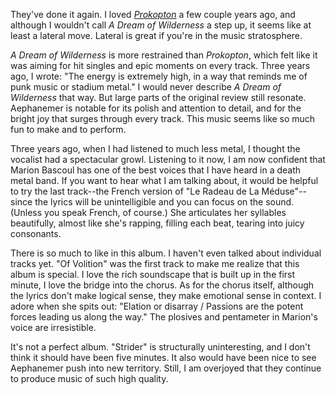 They've done it again. I loved [*Prokopton*](https://paulcarroll.site/music/music/81) a
few couple years ago, and although I wouldn't call *A Dream of Wilderness* a step up, it
seems like at least a lateral move. Lateral is great if you're
in the music stratosphere.

*A Dream of Wilderness* is more restrained than *Prokopton*, which felt like it
was aiming for hit singles and epic moments on every track. Three years ago, I wrote:
"The energy is extremely high, in a way that reminds me of punk music or stadium metal." I
would never describe *A Dream of Wilderness* that way. But large parts of the original
review still resonate. Aephanemer is notable for its polish and attention to
detail, and for the bright joy that surges through every track. This music seems like
so much fun to make and to perform.

Three years ago, when I had listened to much less metal, I thought the vocalist had a
spectacular growl. Listening to it now, I am now confident that Marion Bascoul has one
of the best voices that I have heard in a death metal band. If you want to hear what I
am talking about, it would be helpful to try the last track--the French version of
"Le Radeau de La Méduse"--since the lyrics will be unintelligible and you can focus
on the sound. (Unless you speak French, of course.)
She articulates her syllables beautifully, almost like she's rapping, filling each beat,
tearing into juicy consonants.

There is so much to like in this album. I haven't even talked about individual tracks yet.
"Of Volition" was the first track to make me realize that this album is special. I love
the rich soundscape that is built up in the first minute, I love the bridge into the chorus.
As for the chorus itself, although the lyrics don't make logical sense, they make
emotional sense in context. I adore when she spits out: "Elation or disarray /
Passions are the potent forces leading us along the way." The plosives and pentameter in
Marion's voice are irresistible.

It's not a perfect album. "Strider" is structurally uninteresting, and I don't think it
should have been five minutes. It also would have been nice to see Aephanemer push into
new territory. Still, I am overjoyed that they continue to produce music of such high
quality.
